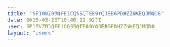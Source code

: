 ```yaml
---
title: "SP10VZ03QFE1CQSSQTE89YQ3EB6PDHZZNKEQJMQD8"
date: 2025-03-20T10:46:22.927Z
user: SP10VZ03QFE1CQSSQTE89YQ3EB6PDHZZNKEQJMQD8
layout: "users"
---
```

    
